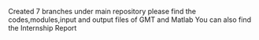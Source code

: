 Created 7 branches under main repository 
please find the codes,modules,input and output files of GMT and Matlab
You can also find the Internship Report 
